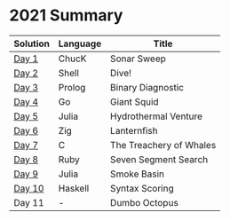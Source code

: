 # 2021 Summary

| Solution                    | Language | Title                   |
| --------------------------- | -------- | ----------------------- |
| [Day 1](../2021/day_01.ck)  | ChucK    | Sonar Sweep             |
| [Day 2](../2021/day_02.sh)  | Shell    | Dive!                   |
| [Day 3](../2021/day_03.pl)  | Prolog   | Binary Diagnostic       |
| [Day 4](../2021/day_04.go)  | Go       | Giant Squid             |
| [Day 5](../2021/day_05.jl)  | Julia    | Hydrothermal Venture    |
| [Day 6](../2021/day_06.zig) | Zig      | Lanternfish             |
| [Day 7](../2021/day_07.c)   | C        | The Treachery of Whales |
| [Day 8](../2021/day_08.rb)  | Ruby     | Seven Segment Search    |
| [Day 9](../2021/day_09.jl)  | Julia    | Smoke Basin             |
| [Day 10](../2021/day_10.hs) | Haskell  | Syntax Scoring          |
| Day 11                      | -        | Dumbo Octopus           |
